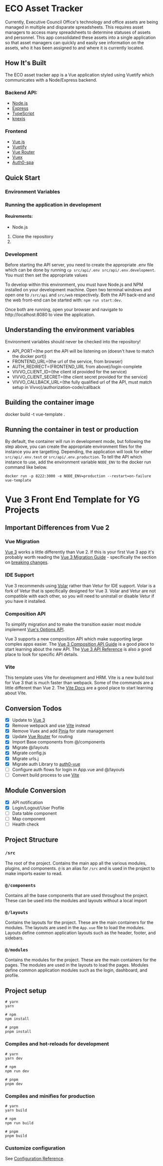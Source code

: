 # ECO Asset Tracker

Currently, Executive Council Office's technology and office assets are being managed in multiple and disparate spreadsheets. This requires asset managers to access many spreadsheets to determine statuses of assets and personnel. This app consolidated these assets into a single application so that asset managers can quickly and easily see information on the assets, who it has been assigned to and where it is currently located.

## How It's Built

The ECO asset tracker app is a Vue application styled using Vuetify which communicates with a Node/Express backend.

### Backend API:

- [Node.js](https://nodejs.org/en/)
- [Express](https://expressjs.com/)
- [TypeScript](https://typescriptlang.org)
- [knexjs](https://github.com/knex/knex)

### Frontend

- [Vue.js](https://vuejs.org/)
- [Vuetify](https://vuetifyjs.com/en/)
- [Vue Router](https://router.vuejs.org/)
- [Vuex](https://vuex.vuejs.org/)
- [Auth0-spa](https://auth0.github.io/auth0-spa-js/)

## Quick Start

### Environment Variables

### Running the application in development

#### Reuirements:

- Node.js

1. Clone the repository
2.

### Development

Before starting the API server, you need to create the appropriate .env file which can be done by running `cp src/api/.env src/api/.env.development`. You must then set the appropriate values

To develop within this environment, you must have Node.js and NPM installed on your development machine. Open two terminal windows and open one to `/src/api` and `src/web` respectively. Both the API back-end and the web front-end can be started with: `npm run start:dev`.

Once both are running, open your browser and navigate to http://localhost:8080 to view the application.

## Understanding the environment variables

Environment variables should never be checked into the repository!

- API_PORT=(the port the API will be listening on (doesn't have to match the docker port))
- FRONTEND_URL=(the url of the service, from browser)
- AUTH_REDIRECT=(FRONTEND_URL from above)/login-complete
- VIVVO_CLIENT_ID=(the client id provided for the service)
- VIVVO_CLIENT_SECRET=(the client secret provided for the service)
- VIVVO_CALLBACK_URL=(the fully qualified url of the API, must match setup in Vivvo)/authorization-code/callback

## Building the container image

docker build -t vue-template .

## Running the container in test or production

By default, the container will run in development mode, but following the step above, you can create the appropriate environment files for the instance you are targetting. Depending, the application will look for either `src/api/.env.test` or `src/api/.env.production`. To tell the API which instance to use, add the environment variable `NODE_ENV` to the docker run command like below.

`docker run -p 8222:3000 -e NODE_ENV=production --restart=on-failure vue-template`

# Vue 3 Front End Template for YG Projects

## Important Differences from Vue 2

### Vue Migration

[Vue 3](https://v3.vuejs.org/guide/introduction.html) works a little differently than Vue 2. If this is your first Vue 3 app it's probably worth reading the [Vue 3 Migration Guide](https://v3-migration.vuejs.org) - specifically the section on [breaking changes](https://v3-migration.vuejs.org/breaking-changes/).

### IDE Support

Vue 3 recommends using [Volar](https://marketplace.visualstudio.com/items?itemName=johnsoncodehk.volar) rather than Vetur for IDE support. Volar is a fork of Vetur that is specifically designed for Vue 3. Volar and Vetur are not compatible with each other, so you will need to uninstall or disable Vetur if you have it installed.

### Composition API

To simplify migration and to make the transition easier most module implement [Vue's Options API](https://vuejs.org/guide/introduction.html#api-styles).

Vue 3 supports a new composition API which make supporting large comples apps easier. The [Vue 3 Composition API Guide](https://v3.vuejs.org/guide/composition-api-introduction.html) is a good place to start learning about the new API. The [Vue 3 API Reference](https://v3.vuejs.org/api/) is also a good place to look for specific API details.

### Vite

This template uses Vite for development and HRM. Vite is a new build tool for Vue 3 that is much faster than webpack. Some of the commands are a little different than Vue 2. The [Vite Docs](https://vitejs.dev/guide/) are a good place to start learning about Vite.

## Conversion Todos

- [x] Update to [Vue 3](https://vuejs.org)
- [x] Remove webpack and use [Vite](https://vitejs.dev) instead
- [x] Remove Vuex and add [Pinia](https://pinia.vuejs.org) for state management
- [x] Update [Vue Router](https://router.vuejs.org) for routing
- [x] Import Base components from @/components
- [x] Migrate @/layouts
- [x] Migrate config.js
- [x] Migrate urls.j
- [x] Migrate auth Library to [auth0-vue](https://github.com/auth0/auth0-vue)
- [ ] Configure auth flows for login in App.vue and @/layouts
- [ ] Convert build process to use [Vite](https://vitejs.dev)

## Module Conversion

- [x] API notification
- [x] Login/Logout/User Profile
- [ ] Data table component
- [ ] Map component
- [ ] Health check

## Project Structure

### `/src`

The root of the project. Contains the main app all the various modules, plugins, and components. `@` is an alias for `/src` and is used in the project to make imports easier to read.

### `@/components`

Contains all the base components that are used throughout the project. These can be used into the modules and layouts without a local import

### `@/layouts`

Contains the layouts for the project. These are the main containers for the modules. The layouts are used in the `App.vue` file to load the modules. Layouts define common application layouts such as the header, footer, and sidebars.

### `@/modules`

Contains the modules for the project. These are the main containers for the pages. The modules are used in the layouts to load the pages. Modules define common application modules such as the login, dashboard, and profile.

## Project setup

```
# yarn
yarn

# npm
npm install

# pnpm
pnpm install
```

### Compiles and hot-reloads for development

```
# yarn
yarn dev

# npm
npm run dev

# pnpm
pnpm dev
```

### Compiles and minifies for production

```
# yarn
yarn build

# npm
npm run build

# pnpm
pnpm build
```

### Customize configuration

See [Configuration Reference](https://vitejs.dev/config/).
